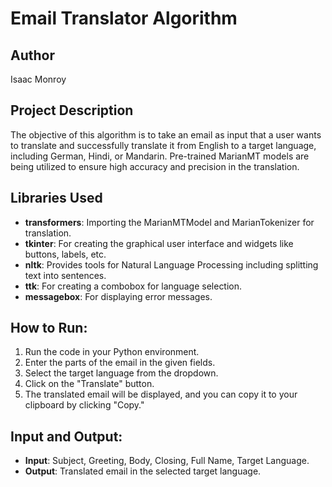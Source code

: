 # Email Translator Algorithm

## Author
Isaac Monroy

## Project Description
The objective of this algorithm is to take an email as input that a user wants to translate and successfully translate it from English to a target language, including German, Hindi, or Mandarin. Pre-trained MarianMT models are being utilized to ensure high accuracy and precision in the translation.

## Libraries Used
- **transformers**: Importing the MarianMTModel and MarianTokenizer for translation.
- **tkinter**: For creating the graphical user interface and widgets like buttons, labels, etc.
- **nltk**: Provides tools for Natural Language Processing including splitting text into sentences.
- **ttk**: For creating a combobox for language selection.
- **messagebox**: For displaying error messages.

## How to Run:
1. Run the code in your Python environment.
2. Enter the parts of the email in the given fields.
3. Select the target language from the dropdown.
4. Click on the "Translate" button.
5. The translated email will be displayed, and you can copy it to your clipboard by clicking "Copy."

## Input and Output:
- **Input**: Subject, Greeting, Body, Closing, Full Name, Target Language.
- **Output**: Translated email in the selected target language.
